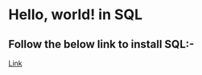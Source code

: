 # Hello, world! in SQL

## Follow the below link to install SQL:-

<a href="https://www.digitalocean.com/community/tutorials/how-to-install-mysql-on-ubuntu-18-04">Link</a>

